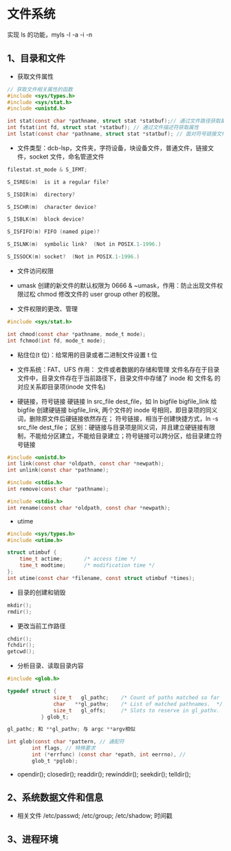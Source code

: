 # 文件系统

实现 ls 的功能，myls -l -a -i -n

## 1、目录和文件

- 获取文件属性

```c
// 获取文件相关属性的函数
#include <sys/types.h>
#include <sys/stat.h>
#include <unistd.h>

int stat(const char *pathname, struct stat *statbuf);// 通过文件路径获取属性
int fstat(int fd, struct stat *statbuf); // 通过文件描述符获取属性
int lstat(const char *pathname, struct stat *statbuf); // 面对符号链接文件时获取的是符号链接文件的属性
```

- 文件类型：dcb-lsp，文件夹，字符设备，块设备文件，普通文件，链接文件，socket 文件，命名管道文件

```c
filestat.st_mode & S_IFMT;

S_ISREG(m)  is it a regular file?

S_ISDIR(m)  directory?

S_ISCHR(m)  character device?

S_ISBLK(m)  block device?

S_ISFIFO(m) FIFO (named pipe)?

S_ISLNK(m)  symbolic link?  (Not in POSIX.1-1996.)

S_ISSOCK(m) socket?  (Not in POSIX.1-1996.)
```

- 文件访问权限
- umask
  创建的新文件的默认权限为 0666 & ~umask，作用：防止出现文件权限过松
  chmod 修改文件的 user group other 的权限。

- 文件权限的更改、管理

```c
#include <sys/stat.h>

int chmod(const char *pathname, mode_t mode);
int fchmod(int fd, mode_t mode);
```

- 粘住位(t 位)：给常用的目录或者二进制文件设置 t 位

- 文件系统：FAT、UFS
  作用： 文件或者数据的存储和管理
  文件名存在于目录文件中，目录文件存在于当前路径下，目录文件中存储了 inode 和 文件名 的对应关系即目录项(inode 文件名)

- 硬链接，符号链接
  硬链接 ln src_file dest_file，如 ln bigfile bigfile_link 给 bigfile 创建硬链接 bigfile_link, 两个文件的 inode 号相同，即目录项的同义词，删除原文件后硬链接依然存在；
  符号链接，相当于创建快捷方式，ln -s src_file dest_file；
  区别：硬链接与目录项是同义词，并且建立硬链接有限制，不能给分区建立，不能给目录建立；符号链接可以跨分区，给目录建立符号链接

```c
#include <unistd.h>
int link(const char *oldpath, const char *newpath);
int unlink(const char *pathname);

#include <stdio.h>
int remove(const char *pathname);

#include <stdio.h>
int rename(const char *oldpath, const char *newpath);
```

- utime

```c
#include <sys/types.h>
#include <utime.h>

struct utimbuf {
    time_t actime;       /* access time */
    time_t modtime;      /* modification time */
};
int utime(const char *filename, const struct utimbuf *times);
```

- 目录的创建和销毁

```c
mkdir();
rmdir();
```

- 更改当前工作路径

```c
chdir();
fchdir();
getcwd();
```

- 分析目录、读取目录内容

```c
#include <glob.h>

typedef struct {
               size_t   gl_pathc;    /* Count of paths matched so far  */
               char   **gl_pathv;    /* List of matched pathnames.  */
               size_t   gl_offs;     /* Slots to reserve in gl_pathv.  */
           } glob_t;

gl_pathc; 和 **gl_pathv; 与 argc **argv相似

int glob(const char *pattern, // 通配符
        int flags, // 特殊要求
        int (*errfunc) (const char *epath, int eerrno), //
        glob_t *pglob);
```

- opendir(); closedir(); readdir(); rewinddir(); seekdir(); telldir();

## 2、系统数据文件和信息

- 相关文件 /etc/passwd; /etc/group; /etc/shadow; 时间戳

## 3、进程环境

